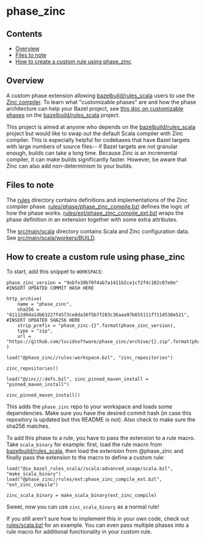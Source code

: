 # phase_zinc

## Contents
*  [Overview](#overview)
*  [Files to note](#files-to-note)
*  [How to create a custom rule using phase_zinc](#how-to-create-a-custom-rule-using-phase_zinc)

## Overview
A custom phase extension allowing [bazelbuild/rules_scala](https://github.com/bazelbuild/rules_scala) users to use the [Zinc compiler](https://github.com/sbt/zinc). To learn what "customizable phases" are and how the phase architecture can help your Bazel project, see [this doc on customizable phases](https://github.com/bazelbuild/rules_scala/blob/master/docs/customizable_phase.md) on the [bazelbuild/rules_scala](https://github.com/bazelbuild/rules_scala) project.

This project is aimed at anyone who depends on the [bazelbuild/rules_scala](https://github.com/bazelbuild/rules_scala) project but would like to swap out the default Scala compiler with Zinc compiler. This is especially helpful for codebases that have Bazel targets with large numbers of source files-- if Bazel targets are not granular enough, builds can take a long time. Because Zinc is an incremental compiler, it can make builds significantly faster. However, be aware that Zinc can also add non-determinism to your builds.

## Files to note

The [rules](rules) directory contains definitions and implementations of the Zinc compiler phase. [rules/phase/phase_zinc_compile.bzl](rules/phase/phase_zinc_compile.bzl) defines the logic of how the phase works. [rules/ext/phase_zinc_compile_ext.bzl](rules/ext/phase_zinc_compile_ext.bzl) wraps the phase definition in an extension together with some extra attributes.

The [src/main/scala](src/main/scala) directory contains Scala and Zinc configuration data. See [src/main/scala/workers/BUILD](src/main/scala/workers/BUILD).

## How to create a custom rule using phase_zinc

To start, add this snippet to `WORKSPACE`:
```
phase_zinc_version = "9ebfe30b7074ab7a1411b2ce1c72f4c182c07e0e" #INSERT UPDATED COMMIT HASH HERE

http_archive(
    name = "phase_zinc",
    sha256 = "61112d0da1db63227f4573ce8da36f5b7f283c36aaa97b655111f711d538e521", #INSERT UPDATED SHA256 HERE
    strip_prefix = "phase_zinc-{}".format(phase_zinc_version),
    type = "zip",
    url = "https://github.com/lucidsoftware/phase_zinc/archive/{}.zip".format(phase_zinc_version),
)

load("@phase_zinc//rules:workspace.bzl", "zinc_repositories")

zinc_repositories()

load("@zinc//:defs.bzl", zinc_pinned_maven_install = "pinned_maven_install")

zinc_pinned_maven_install()
```
This adds the `phase_zinc` repo to your workspace and loads some dependencies. Make sure you have the desired commit hash (in case this repository is updated but this README is not). Also check to make sure the sha256 matches.

To add this phase to a rule, you have to pass the extension to a rule macro. Take `scala_binary` for example: first, load the rule macro from [bazelbuild/rules_scala](https://github.com/bazelbuild/rules_scala), then load the extension from @phase_zinc and finally pass the extension to the macro to define a custom rule:
```
load("@io_bazel_rules_scala//scala:advanced_usage/scala.bzl", "make_scala_binary")
load("@phase_zinc//rules/ext:phase_zinc_compile_ext.bzl", "ext_zinc_compile")

zinc_scala_binary = make_scala_binary(ext_zinc_compile)
```
Sweet, now you can use `zinc_scala_binary` as a normal rule!

If you still aren't sure how to implement this in your own code, check out [rules/scala.bzl](rules/scala.bzl) for an example. You can even pass multiple phases into a rule macro for additional functionality in your custom rule.
